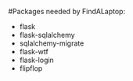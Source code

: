 #Packages needed by FindALaptop:
- flask
- flask-sqlalchemy
- sqlalchemy-migrate
- flask-wtf
- flask-login
- flipflop
